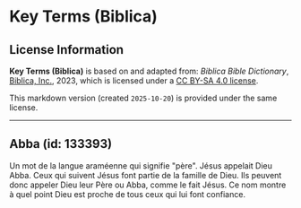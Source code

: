 # Key Terms (Biblica)

## License Information

**Key Terms (Biblica)** is based on and adapted from: _Biblica Bible Dictionary_, [Biblica, Inc.](https://www.biblica.com/), 2023, which is licensed under a [CC BY-SA 4.0 license](https://creativecommons.org/licenses/by-sa/4.0/legalcode.en).

This markdown version (created `2025-10-20`) is provided under the same license.



--------------------------------

## Abba (id: 133393)

Un mot de la langue araméenne qui signifie "père". Jésus appelait Dieu Abba. Ceux qui suivent Jésus font partie de la famille de Dieu. Ils peuvent donc appeler Dieu leur Père ou Abba, comme le fait Jésus. Ce nom montre à quel point Dieu est proche de tous ceux qui lui font confiance.


